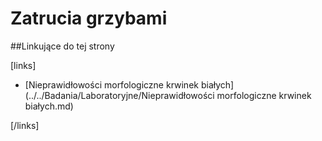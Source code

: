 # Zatrucia grzybami





##Linkujące do tej strony

[links]

- [Nieprawidłowości morfologiczne krwinek białych](../../Badania/Laboratoryjne/Nieprawidłowości morfologiczne krwinek białych.md)


[/links]

